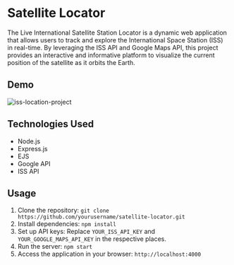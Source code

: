 # Satellite Locator
The Live International Satellite Station Locator is a dynamic web application that allows users to track and explore the International Space Station (ISS) in real-time. By leveraging the ISS API and Google Maps API, this project provides an interactive and informative platform to visualize the current position of the satellite as it orbits the Earth.

## Demo
![iss-location-project](https://github.com/user-attachments/assets/09e4a77b-7527-4795-aa35-ab1b36872bdc)


## Technologies Used
- Node.js
- Express.js
- EJS
- Google API
- ISS API

## Usage
1. Clone the repository: `git clone https://github.com/yourusername/satellite-locator.git`
2. Install dependencies: `npm install`
3. Set up API keys: Replace `YOUR_ISS_API_KEY` and `YOUR_GOOGLE_MAPS_API_KEY` in the respective places.
4. Run the server: `npm start`
5. Access the application in your browser: `http://localhost:4000`

